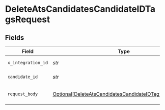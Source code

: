 # DeleteAtsCandidatesCandidateIDTagsRequest


## Fields

| Field                                                                                                                               | Type                                                                                                                                | Required                                                                                                                            | Description                                                                                                                         |
| ----------------------------------------------------------------------------------------------------------------------------------- | ----------------------------------------------------------------------------------------------------------------------------------- | ----------------------------------------------------------------------------------------------------------------------------------- | ----------------------------------------------------------------------------------------------------------------------------------- |
| `x_integration_id`                                                                                                                  | *str*                                                                                                                               | :heavy_check_mark:                                                                                                                  | ID of the integration you want to interact with.                                                                                    |
| `candidate_id`                                                                                                                      | *str*                                                                                                                               | :heavy_check_mark:                                                                                                                  | Kombo ID of the candidate you want to remove the tag from.                                                                          |
| `request_body`                                                                                                                      | [Optional[DeleteAtsCandidatesCandidateIDTagsRequestBody]](../../models/operations/deleteatscandidatescandidateidtagsrequestbody.md) | :heavy_minus_sign:                                                                                                                  | DELETE /ats/candidates/:candidate_id/tags request body                                                                              |